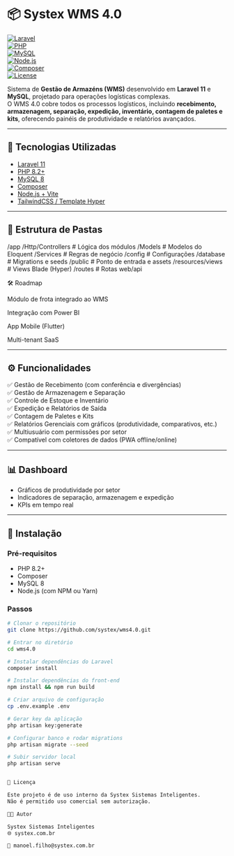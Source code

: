 # 📦 Systex WMS 4.0  

[![Laravel](https://img.shields.io/badge/Laravel-11.x-red?logo=laravel)](https://laravel.com/)  
[![PHP](https://img.shields.io/badge/PHP-8.2-blue?logo=php)](https://www.php.net/)  
[![MySQL](https://img.shields.io/badge/MySQL-8.0-blue?logo=mysql)](https://www.mysql.com/)  
[![Node.js](https://img.shields.io/badge/Node.js-20-green?logo=node.js)](https://nodejs.org/)  
[![Composer](https://img.shields.io/badge/Composer-2.x-orange?logo=composer)](https://getcomposer.org/)  
[![License](https://img.shields.io/badge/license-Systex%20Proprietary-lightgrey)](#-licença)  

Sistema de **Gestão de Armazéns (WMS)** desenvolvido em **Laravel 11** e **MySQL**, projetado para operações logísticas complexas.  
O WMS 4.0 cobre todos os processos logísticos, incluindo **recebimento, armazenagem, separação, expedição, inventário, contagem de paletes e kits**, oferecendo painéis de produtividade e relatórios avançados.  

---

## 🚀 Tecnologias Utilizadas
- [Laravel 11](https://laravel.com/)  
- [PHP 8.2+](https://www.php.net/)  
- [MySQL 8](https://dev.mysql.com/)  
- [Composer](https://getcomposer.org/)  
- [Node.js + Vite](https://vitejs.dev/)  
- [TailwindCSS / Template Hyper](https://tailwindcss.com/)  

---

## 📂 Estrutura de Pastas

/app
/Http/Controllers # Lógica dos módulos
/Models # Modelos do Eloquent
/Services # Regras de negócio
/config # Configurações
/database # Migrations e seeds
/public # Ponto de entrada e assets
/resources/views # Views Blade (Hyper)
/routes # Rotas web/api

🛠️ Roadmap

 Módulo de frota integrado ao WMS

 Integração com Power BI

 App Mobile (Flutter)

 Multi-tenant SaaS

 
---

## ⚙️ Funcionalidades
✅ Gestão de Recebimento (com conferência e divergências)  
✅ Gestão de Armazenagem e Separação  
✅ Controle de Estoque e Inventário  
✅ Expedição e Relatórios de Saída  
✅ Contagem de Paletes e Kits  
✅ Relatórios Gerenciais com gráficos (produtividade, comparativos, etc.)  
✅ Multiusuário com permissões por setor  
✅ Compatível com coletores de dados (PWA offline/online)  

---

## 📊 Dashboard
- Gráficos de produtividade por setor  
- Indicadores de separação, armazenagem e expedição  
- KPIs em tempo real  

---

## 🔧 Instalação

### Pré-requisitos
- PHP 8.2+
- Composer
- MySQL 8
- Node.js (com NPM ou Yarn)

### Passos
```bash
# Clonar o repositório
git clone https://github.com/systex/wms4.0.git

# Entrar no diretório
cd wms4.0

# Instalar dependências do Laravel
composer install

# Instalar dependências do front-end
npm install && npm run build

# Criar arquivo de configuração
cp .env.example .env

# Gerar key da aplicação
php artisan key:generate

# Configurar banco e rodar migrations
php artisan migrate --seed

# Subir servidor local
php artisan serve


📜 Licença

Este projeto é de uso interno da Systex Sistemas Inteligentes.
Não é permitido uso comercial sem autorização.

👨‍💻 Autor

Systex Sistemas Inteligentes
🌐 systex.com.br

📧 manoel.filho@systex.com.br
